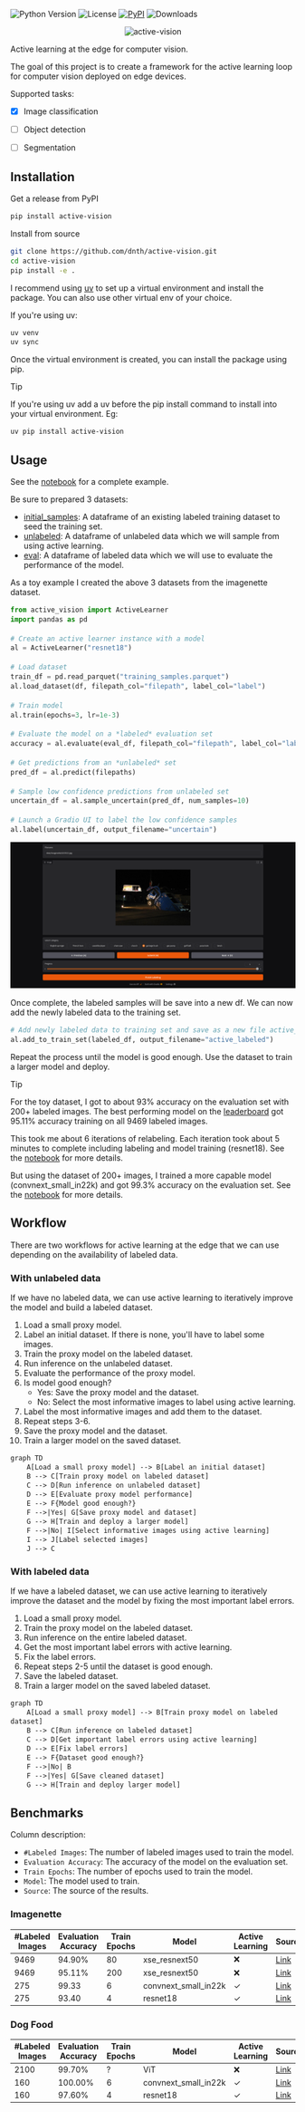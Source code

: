 ![Python Version](https://img.shields.io/badge/python-3.10%2B-blue?style=for-the-badge)
![License](https://img.shields.io/badge/License-Apache%202.0-green.svg?style=for-the-badge)
[![PyPI](https://img.shields.io/pypi/v/active-vision?style=for-the-badge)](https://pypi.org/project/active-vision/)
![Downloads](https://img.shields.io/pepy/dt/active-vision?style=for-the-badge&logo=pypi&logoColor=white&label=Downloads&color=purple)   

<p align="center">
  <img src="https://raw.githubusercontent.com/dnth/active-vision/main/assets/logo.png" alt="active-vision">
</p>

Active learning at the edge for computer vision.

The goal of this project is to create a framework for the active learning loop for computer vision deployed on edge devices. 

Supported tasks:
- [X] Image classification
- [ ] Object detection
- [ ] Segmentation


## Installation

Get a release from PyPI
```bash
pip install active-vision
```

Install from source
```bash
git clone https://github.com/dnth/active-vision.git
cd active-vision
pip install -e .
```

I recommend using [uv](https://docs.astral.sh/uv/) to set up a virtual environment and install the package. You can also use other virtual env of your choice.

If you're using uv:

```bash
uv venv
uv sync
```
Once the virtual environment is created, you can install the package using pip.

> [!TIP]
> If you're using uv add a uv before the pip install command to install into your virtual environment. Eg:
> ```bash
> uv pip install active-vision
> ```

## Usage
See the [notebook](./nbs/04_relabel_loop.ipynb) for a complete example.

Be sure to prepared 3 datasets:
- [initial_samples](./nbs/initial_samples.parquet): A dataframe of an existing labeled training dataset to seed the training set.
- [unlabeled](./nbs/unlabeled_samples.parquet): A dataframe of unlabeled data which we will sample from using active learning.
- [eval](./nbs/evaluation_samples.parquet): A dataframe of labeled data which we will use to evaluate the performance of the model.

As a toy example I created the above 3 datasets from the imagenette dataset.

```python
from active_vision import ActiveLearner
import pandas as pd

# Create an active learner instance with a model
al = ActiveLearner("resnet18")

# Load dataset 
train_df = pd.read_parquet("training_samples.parquet")
al.load_dataset(df, filepath_col="filepath", label_col="label")

# Train model
al.train(epochs=3, lr=1e-3)

# Evaluate the model on a *labeled* evaluation set
accuracy = al.evaluate(eval_df, filepath_col="filepath", label_col="label")

# Get predictions from an *unlabeled* set
pred_df = al.predict(filepaths)

# Sample low confidence predictions from unlabeled set
uncertain_df = al.sample_uncertain(pred_df, num_samples=10)

# Launch a Gradio UI to label the low confidence samples
al.label(uncertain_df, output_filename="uncertain")
```

![Gradio UI](./assets/labeling_ui.png)

Once complete, the labeled samples will be save into a new df.
We can now add the newly labeled data to the training set.

```python
# Add newly labeled data to training set and save as a new file active_labeled
al.add_to_train_set(labeled_df, output_filename="active_labeled")
```

Repeat the process until the model is good enough. Use the dataset to train a larger model and deploy.

> [!TIP]
> For the toy dataset, I got to about 93% accuracy on the evaluation set with 200+ labeled images. The best performing model on the [leaderboard](https://github.com/fastai/imagenette) got 95.11% accuracy training on all 9469 labeled images.
> 
> This took me about 6 iterations of relabeling. Each iteration took about 5 minutes to complete including labeling and model training (resnet18). See the [notebook](./nbs/04_relabel_loop.ipynb) for more details.
>
> But using the dataset of 200+ images, I trained a more capable model (convnext_small_in22k) and got 99.3% accuracy on the evaluation set. See the [notebook](./nbs/05_retrain_larger.ipynb) for more details.

## Workflow
There are two workflows for active learning at the edge that we can use depending on the availability of labeled data.

### With unlabeled data
If we have no labeled data, we can use active learning to iteratively improve the model and build a labeled dataset.

1. Load a small proxy model.
2. Label an initial dataset. If there is none, you'll have to label some images.
3. Train the proxy model on the labeled dataset.
4. Run inference on the unlabeled dataset.
5. Evaluate the performance of the proxy model.
6. Is model good enough?    
    - Yes: Save the proxy model and the dataset.
    - No: Select the most informative images to label using active learning.
7. Label the most informative images and add them to the dataset.
8. Repeat steps 3-6.
9. Save the proxy model and the dataset.
10. Train a larger model on the saved dataset.



```mermaid
graph TD
    A[Load a small proxy model] --> B[Label an initial dataset]
    B --> C[Train proxy model on labeled dataset]
    C --> D[Run inference on unlabeled dataset]
    D --> E[Evaluate proxy model performance]
    E --> F{Model good enough?}
    F -->|Yes| G[Save proxy model and dataset]
    G --> H[Train and deploy a larger model]
    F -->|No| I[Select informative images using active learning]
    I --> J[Label selected images]
    J --> C
```
    
### With labeled data
If we have a labeled dataset, we can use active learning to iteratively improve the dataset and the model by fixing the most important label errors.

1. Load a small proxy model.
2. Train the proxy model on the labeled dataset.
3. Run inference on the entire labeled dataset.
4. Get the most important label errors with active learning.
5. Fix the label errors.
6. Repeat steps 2-5 until the dataset is good enough.
7. Save the labeled dataset.
8. Train a larger model on the saved labeled dataset.



```mermaid
graph TD
    A[Load a small proxy model] --> B[Train proxy model on labeled dataset]
    B --> C[Run inference on labeled dataset]
    C --> D[Get important label errors using active learning]
    D --> E[Fix label errors]
    E --> F{Dataset good enough?}
    F -->|No| B
    F -->|Yes| G[Save cleaned dataset]
    G --> H[Train and deploy larger model]
```

## Benchmarks
Column description:
- `#Labeled Images`: The number of labeled images used to train the model.
- `Evaluation Accuracy`: The accuracy of the model on the evaluation set.
- `Train Epochs`: The number of epochs used to train the model.
- `Model`: The model used to train.
- `Source`: The source of the results.

### Imagenette

| #Labeled Images | Evaluation Accuracy | Train Epochs | Model                | Active Learning | Source |
|-----------------|---------------------|--------------|----------------------|----------------|--------|
| 9469            | 94.90%              | 80           | xse_resnext50        | ❌             | [Link](https://github.com/fastai/imagenette) |
| 9469            | 95.11%              | 200          | xse_resnext50        | ❌             | [Link](https://github.com/fastai/imagenette) |
| 275             | 99.33               | 6            | convnext_small_in22k | ✓              | [Link](https://github.com/dnth/active-vision/blob/main/nbs/05_retrain_larger.ipynb) |
| 275             | 93.40               | 4            | resnet18             | ✓              | [Link](https://github.com/dnth/active-vision/blob/main/nbs/04_relabel_loop.ipynb) |

### Dog Food

| #Labeled Images | Evaluation Accuracy | Train Epochs | Model | Active Learning | Source |
|-----------------|---------------------|--------------|-------|----------------|--------|
| 2100            | 99.70%              | ?            | ViT   | ❌             | [Link](https://huggingface.co/abhishek/autotrain-dog-vs-food) |
| 160             | 100.00%             | 6            | convnext_small_in22k   | ✓              | [Link](https://github.com/dnth/active-vision/blob/main/nbs/dog_food_dataset/02_train.ipynb) |
| 160             | 97.60%              | 4            | resnet18              | ✓              | [Link](https://github.com/dnth/active-vision/blob/main/nbs/dog_food_dataset/01_label.ipynb) |

<!-- ## Methodology
To test out the workflows we will use the [imagenette dataset](https://huggingface.co/datasets/frgfm/imagenette). But this will be applicable to any dataset.

Imagenette is a subset of the ImageNet dataset with 10 classes. We will use this dataset to test out the workflows. Additionally, Imagenette has an existing leaderboard which we can use to evaluate the performance of the models.

### Step 1: Download the dataset
Download the imagenette dataset. The imagenette dataset has a train and validation split. Since the leaderboard is based on the validation set, we will evalutate the performance of our model on the validation set to make it easier to compare to the leaderboard.

We will treat the imagenette train set as a unlabeled set and iteratively sample from it while monitoring the performance on the validation set. Ideally we will be able to get to a point where the performance on the validation set is close to the leaderboard with minimal number of labeled images.

I've processed the imagenette dataset and uploaded it to the hub. You can download it from [here](https://huggingface.co/datasets/dnth/active-learning-imagenette).

To load the dataset, you can use the following code:
```python
from datasets import load_dataset

unlabeled_dataset = load_dataset("dnth/active-learning-imagenette", "unlabeled")
eval_dataset = load_dataset("dnth/active-learning-imagenette", "evaluation")
```

### Step 2: Initial Sampling
Label an initial dataset of 10 images from each class. This will give us a small proxy dataset to train our model on. The sampling will be done randomly. There are more intelligent sampling strategies but we will start with random sampling.

### Step 3: Training the proxy model
Train a proxy model on the initial dataset. The proxy model will be a small model that is easy to train and deploy. We will use the fastai framework to train the model. We will use the resnet18 architecture as a starting point. Once training is complete, compute the accuracy of the proxy model on the validation set and compare it to the leaderboard.

> [!TIP]
> With the initial model we got 91.24% accuracy on the validation set. See the [notebook](./nbs/01_initial_sampling.ipynb) for more details.
> | Train Epochs | Number of Images | Validation Accuracy |      Source      |
> |--------------|-----------------|----------------------|------------------|
> | 10           | 100             | 91.24%               | Initial sampling [notebook](./nbs/01_initial_sampling.ipynb) |
> | 80           | 9469            | 94.90%               | fastai |
> | 200          | 9469            | 95.11%               | fastai |



### Step 4: Inference on the unlabeled dataset
Run inference on the unlabeled dataset (the remaining imagenette train set) and evaluate the performance of the proxy model. 

### Step 5: Active learning
Use active learning to select the most informative images to label from the unlabeled set. Pick the top 10 images from the unlabeled set that the proxy model is least confident about and label them.

### Step 6: Repeat
Repeat step 3 - 5 until the performance on the validation set is close to the leaderboard. Note the number of labeled images vs the performance on the validation set. Ideally we want to get to a point where the performance on the validation set is close to the leaderboard with minimal number of labeled images.


After the first iteration we got 94.57% accuracy on the validation set. See the [notebook](./nbs/03_retrain_model.ipynb) for more details.

> [!TIP]
> | Train Epochs | Number of Images | Validation Accuracy |      Source      |
> |--------------|-----------------|----------------------|------------------|
> | 10           | 200             | 94.57%               | First relabeling [notebook](./nbs/03_retrain_model.ipynb) | -->
